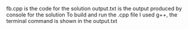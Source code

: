 fb.cpp is the code for the solution
output.txt is the output produced by console for the solution
To build and run the .cpp file I used g++, the terminal command is shown in the output.txt
